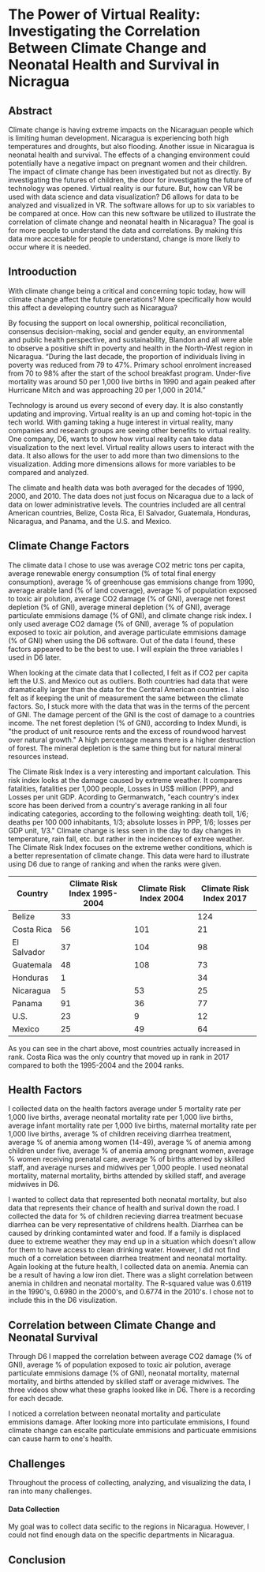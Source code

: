 # The Power of Virtual Reality: Investigating the Correlation Between Climate Change and Neonatal Health and Survival in Nicragua
## Abstract
Climate change is having extreme impacts on the Nicaraguan people which is limiting human development. Nicaragua is experiencing both high temperatures and droughts, but also flooding. Another issue in Nicaragua is neonatal health and survival. The effects of a changing environment could potentially have a negative impact on pregnant women and their children. The impact of climate change has been investigated but not as directly. By investigating the futures of children, the door for investigating the future of technology was opened. Virtual reality is our future. But, how can VR be used with data science and data visualization? D6 allows for data to be analyzed and visualized in VR. The software allows for up to six variables to be compared at once. How can this new software be utilized to illustrate the correlation of climate change and neonatal health in Nicaragua? The goal is for more people to understand the data and correlations. By making this data more accesable for people to understand, change is more likely to occur where it is needed.

## Introoduction
With climate change being a critical and concerning topic today, how will climate change affect the future generations? More specifically how would this affect a developing country such as Nicaragua?

By focusing the support on local ownership, political reconciliation, consensus decision-making, social and gender equity, an environmental and public health perspective, and sustainability, Blandon and all were able to observe a positive shift in poverty and health in the North-West region in Nicaragua. “During the last decade, the proportion of individuals living in poverty was reduced from 79 to 47%. Primary school enrolment increased from 70 to 98% after the start of the school breakfast program. Under-five mortality was around 50 per 1,000 live births in 1990 and again peaked after Hurricane Mitch and was approaching 20 per 1,000 in 2014.” 

Technology is around us every second of every day. It is also constantly updating and improving. Virtual reality is an up and coming hot-topic in the tech world. With gaming taking a huge interest in virtual reality, many companies and research groups are seeing other benefits to virtual reality. One company, D6, wants to show how virtual reality can take data visualization to the next level. Virtual reality allows users to interact with the data. It also allows for the user to add more than two dimensions to the visualization. Adding more dimensions allows for more variables to be compared and analyzed. 

The climate and health data was both averaged for the decades of 1990, 2000, and 2010. The data does not just focus on Nicaragua due to a lack of data on lower administrative levels. The countries included are all central American countries, Belize, Costa Rica, El Salvador, Guatemala, Honduras, Nicaragua, and Panama, and the U.S. and Mexico. 

## Climate Change Factors
The climate data I chose to use was average CO2 metric tons per capita,	average renewable energy consumption (% of total final energy consumption), average % of greenhouse gas emmisions change from 1990,	average arable land (% of land coverage),	average % of population exposed to toxic air polution, average CO2 damage (% of GNI), average net forest depletion (% of GNI),	average mineral depletion (% of GNI),	average particulate emmisions damage (% of GNI), and climate change risk index. I only used average CO2 damage (% of GNI), average % of population exposed to toxic air polution, and average particulate emmisions damage (% of GNI) when using the D6 software. Out of the data I found, these factors appeared to be the best to use. I will explain the three variables I used in D6 later.

When looking at the cimate data that I collected, I felt as if CO2 per capita left the U.S. and Mexico out as outliers. Both countries had data that were dramatically larger than the data for the Central American countries. I also felt as if keeping the unit of measurement the same between the climate factors. So, I stuck more with the data that was in the terms of the percent of GNI. The damage percent of the GNI is the cost of damage to a countries income. The net forest depletion (% of GNI), according to Index Mundi, is "the product of unit resource rents and the excess of roundwood harvest over natural growth." A high percentage means there is a higher destruction of forest. The mineral depletion is the same thing but for natural mineral resources instead.

The Climate Risk Index is a very interesting and important calculation. This risk index looks at the damage caused by extreme weather. It compares fatalities, fatalities per 1,000 people, Losses in US$ million (PPP), and Losses per unit GDP. Acording to Germanwatch, "each country's index score has been derived from a country's average ranking in all four indicating categories, according to the following weighting: death toll, 1/6; deaths per 100 000 inhabitants, 1/3; absolute losses in PPP, 1/6; losses per GDP unit, 1/3." Climate change is less seen in the day to day changes in temperature, rain fall, etc. but rather in the incidences of extree weather. The Climate Risk Index focuses on the extreme wether conditions, which is a better representation of climate change. This data were hard to illustrate using D6 due to range of ranking and when the ranks were given.

| Country    | Climate Risk Index 1995-2004 | Climate Risk Index 2004 | Climate Risk Index 2017 |
|------------|------------------------------|-------------------------|-------------------------|
|Belize      |33                            |                         |124                      |
|Costa Rica  |56                            |101                      |21                       |
|El Salvador |37                            |104                      |98                       |
|Guatemala   |48                            |108                      |73                       |
|Honduras    |1                             |                         |34                       |
|Nicaragua   |5                             |53                       |25                       |
|Panama      |91                            |36                       |77                       |
|U.S.        |23                            |9                        |12                       |
|Mexico      |25                            |49                       |64                       |

As you can see in the chart above, most countries actually increased in rank. Costa Rica was the only country that moved up in rank in 2017 compared to both the 1995-2004 and the 2004 ranks.

## Health Factors
I collected data on the health factors average under 5 mortality rate per 1,000 live births,	average neonatal mortality rate per 1,000 live births,	average infant mortality rate per 1,000 live births, maternal mortality rate per 1,000 live births,	average % of children receiving diarrhea treatment,	average % of anemia among women (14-49), average % of anemia among children under five,	average % of anemia among pregnant women,	average % women receiving prenatal care, average % of births attened by skilled staff, and average nurses and midwives per 1,000 people. I used neonatal mortality, maternal mortality, births attended by skilled staff, and average midwives in D6.

I wanted to collect data that represented both neonatal mortality, but also data that represents their chance of health and surival down the road. I collected the data for % of children recieving diarrea treatment becuase diarrhea can be very representative of childrens health. Diarrhea can be caused by drinking contaminted water and food. If a family is displaced duee to extreme weather they may end up in a situation which doesn't allow for them to have access to clean drinking water. However, I did not find much of a correlation between diarrhea treatment and neonatal mortality. Again looking at the future health, I collected data on anemia. Anemia can be a result of having a low iron diet. There was a slight correlation between anemia in children and neonatal mortality. The R-squared value was 0.6119 in the 1990's, 0.6980 in the 2000's, and 0.6774 in the 2010's. I chose not to include this in the D6 visulization. 

## Correlation between Climate Change and Neonatal Survival
Through D6 I mapped the correlation between average CO2 damage (% of GNI), average % of population exposed to toxic air polution, average particulate emmisions damage (% of GNI), neonatal mortality, maternal mortality, and births attended by skilled staff or average midwives. The three videos show what these graphs looked like in D6. There is a recording for each decade. 

I noticed a correlation between neonatal mortality and particulate emmisions damage. After looking more into particulate emmisions, I found climate change can escalte particulate emmisions and particuate emmisions can cause harm to one's health. 

## Challenges
Throughout the process of collecting, analyzing, and visualizing the data, I ran into many challenges.
#### Data Collection
My goal was to collect data secific to the regions in Nicaragua. However, I could not find enough data on the specific departments in Nicaragua. 

## Conclusion
